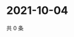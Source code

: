 # 2021-10-04

共 0 条

<!-- BEGIN -->
<!-- 最后更新时间 Mon Oct 04 2021 02:20:21 GMT+0800 (China Standard Time) -->

<!-- END -->
